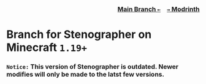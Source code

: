 ### <p align=right>[Main Branch `←`](https://github.com/Krlite/Stenographer)&emsp;[`→` Modrinth](https://modrinth.com/mod/stenographer)</p>
  
# Branch for Stenographer on Minecraft `1.19+`

### `Notice:` This version of Stenographer is outdated. Newer modifies will only be made to the latst few versions.
